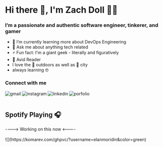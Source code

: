 # Hi there 👋, I'm Zach Doll 👨‍💻  
### I’m a passionate and authentic software engineer, tinkerer, and gamer
<!--
**elanmoridin/elanmoridin** is a ✨ _special_ ✨ repository because its `README.md` (this file) appears on your GitHub profile.

Here are some ideas to get you started:

- 🔭 I’m currently working on ...
- 🌱 I’m currently learning ...
- 👯 I’m looking to collaborate on ...
- 🤔 I’m looking for help with ...
- 💬 Ask me about ...
- 📫 How to reach me: ...
- 😄 Pronouns: ...
- ⚡ Fun fact: ...
-->
- 🌱 I’m currently learning more about DevOps Engineering
- 💬 Ask me about anything tech related 
- ⚡ Fun fact: I'm a giant geek - literally and figuratively
- :green_book: Avid Reader
- I love the :deciduous_tree: outdoors as well as :city_sunrise: city
- always learning :nerd_face:
### Connect with me
<a href="mailto:zach.doll@gmail.com">
  <img align="left" alt="gmail" src="https://img.shields.io/badge/gmail-D14836?&style=for-the-badge&logo=gmail&logoColor=white" />
</a>
<a href="http://www.instagram.com/elanmoridin/">
  <img align="left" alt="instagram" src="https://img.shields.io/badge/instagram-%23E4405F.svg?&style=for-the-badge&logo=instagram&logoColor=white" />
</a>
<a href="https://www.linkedin.com/in/zachdoll">
  <img align="left" alt="linkedin" src="https://img.shields.io/badge/linkedin-%230077B5.svg?&style=for-the-badge&logo=linkedin&logoColor=white" />
</a>
<a href="https://zachdoll.com">
  <img align="left" alt="porfolio" src="https://img.shields.io/badge/portfolio-%23100000.svg?&style=for-the-badge&logo=github&logoColor=white" />
</a>
<br />
<br />
<h2>Spotify Playing 🎧</h2>  
----> Working on this now <----
<!---
[![Spotify](https://novatorem.ereshzealous.vercel.app/api/spotify)](https://open.spotify.com/user/elanmoridin) 
--->
<br />
<br />
<!---
<h2>⚡ GitHub Statistics:</h2>  
<center>
  <table>
    <tr>
        <td><img width="400px" align="left" src="https://github-readme-stats.vercel.app/api/?username=elanmoridin&count_private=true&layout=compact&theme=chartreuse-dark" /></td>
        <td><img width="495px" align="left" src="https://github-readme-stats.vercel.app/api/top-langs/?username=elanmoridin&layout=compact&theme=chartreuse-dark"/></td>
    </tr>   
  </table>
</center>
--->
![](https://komarev.com/ghpvc/?username=elanmoridin&color=green)
